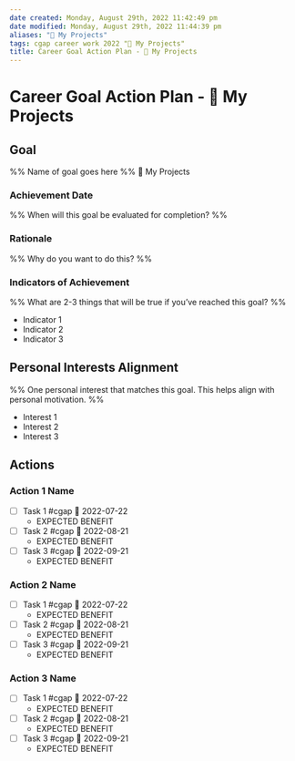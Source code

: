 ```yaml
---
date created: Monday, August 29th, 2022 11:42:49 pm
date modified: Monday, August 29th, 2022 11:44:39 pm
aliases: "🚧 My Projects"
tags: cgap career work 2022 "🚧 My Projects"
title: Career Goal Action Plan - 🚧 My Projects
---
```


# Career Goal Action Plan - 🚧 My Projects

## Goal

%% Name of goal goes here %%
🚧 My Projects

### Achievement Date

%% When will this goal be evaluated for completion? %%

### Rationale

%% Why do you want to do this? %%

### Indicators of Achievement

%% What are 2-3 things that will be true if you’ve reached this goal? %%
- Indicator 1
- Indicator 2
- Indicator 3

## Personal Interests Alignment

%% One personal interest that matches this goal. This helps align with personal motivation. %%
- Interest 1
- Interest 2
- Interest 3

## Actions

### Action 1 Name

- [ ] Task 1 #cgap 📅 2022-07-22
  - EXPECTED BENEFIT
- [ ] Task 2 #cgap 📅 2022-08-21
  - EXPECTED BENEFIT
- [ ] Task 3 #cgap 📅 2022-09-21
  - EXPECTED BENEFIT

### Action 2 Name

- [ ] Task 1 #cgap 📅 2022-07-22
  - EXPECTED BENEFIT
- [ ] Task 2 #cgap 📅 2022-08-21
  - EXPECTED BENEFIT
- [ ] Task 3 #cgap 📅 2022-09-21
  - EXPECTED BENEFIT

### Action 3 Name

- [ ] Task 1 #cgap 📅 2022-07-22
  - EXPECTED BENEFIT
- [ ] Task 2 #cgap 📅 2022-08-21
  - EXPECTED BENEFIT
- [ ] Task 3 #cgap 📅 2022-09-21
  - EXPECTED BENEFIT
